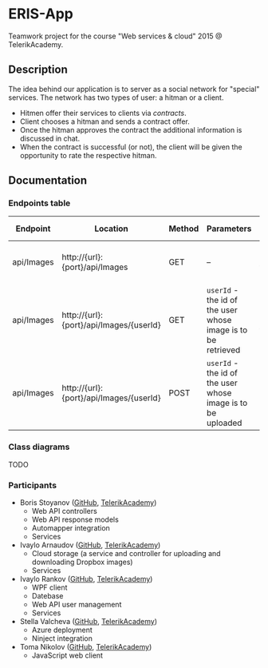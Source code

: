 # ERIS-App
Teamwork project for the course "Web services & cloud" 2015 @ TelerikAcademy.

## Description 
The idea behind our application is to server as a social network for "special" services. The network has two types of user: a hitman or a client.

- Hitmen offer their services to clients via *contracts*.
- Client chooses a hitman and sends a contract offer.
- Once the hitman approves the contract the additional information is discussed in chat.
- When the contract is successful (or not), the client will be given the opportunity to rate the respective hitman.

## Documentation

### Endpoints table

| Endpoint   | Location                                | Method | Parameters                                                   | Explanation                                                                         | Response format |
|------------|-----------------------------------------|--------|--------------------------------------------------------------|-------------------------------------------------------------------------------------|-----------------|
| api/Images | http://{url}:{port}/api/Images          | GET    | –                                                            | Returns a list of images with an id for the respective user.                        | XML/JSON        |
| api/Images | http://{url}:{port}/api/Images/{userId} | GET    | `userId` - the id of the user whose image is to be retrieved | Returns a base64-encoded string which is the image for the   user with id `userId`. | XML/JSON        |
| api/Images | http://{url}:{port}/api/Images/{userId} | POST   | `userId` - the id of the user whose image is to be uploaded  | Saves an `ImageResponseModel` object to Dropbox, linking it to   SQL server.          | XML/JSON        |

### Class diagrams

TODO

### Participants

- Boris Stoyanov ([GitHub](https://github.com/TemplarRei), [TelerikAcademy](http://telerikacademy.com/Users/borisstoyanovv))
  - Web API controllers
  - Web API response models
  - Automapper integration
  - Services
- Ivaylo Arnaudov ([GitHub](https://github.com/arnaudoff), [TelerikAcademy](http://telerikacademy.com/Users/ivaylo.arnaudov))
  - Cloud storage (a service and controller for uploading and downloading Dropbox images)
  - Services
- Ivaylo Rankov ([GitHub](https://github.com/Ivorankov), [TelerikAcademy](http://telerikacademy.com/Users/ivo.rankov.7))
  - WPF client
  - Datebase
  - Web API user management
  - Services
- Stella Valcheva ([GitHub](https://github.com/stellaval), [TelerikAcademy](http://telerikacademy.com/Users/stellaval))
  - Azure deployment
  - Ninject integration
- Toma Nikolov ([GitHub](https://github.com/TomaNikolov), [TelerikAcademy](http://telerikacademy.com/Users/tomasaa))
  - JavaScript web client
